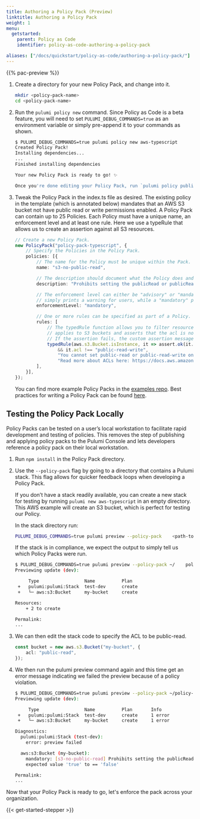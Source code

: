 ```yaml
---
title: Authoring a Policy Pack (Preview)
linktitle: Authoring a Policy Pack
weight: 1
menu:
  getstarted:
    parent: Policy as Code
    identifier: policy-as-code-authoring-a-policy-pack

aliases: ["/docs/quickstart/policy-as-code/authoring-a-policy-pack/"]
---
```

{{% pac-preview %}}

1. Create a directory for your new Policy Pack, and change into it.

    ```sh
    mkdir <policy-pack-name>
    cd <policy-pack-name>
    ```

1. Run the `pulumi policy new` command. Since Policy as Code is a beta feature, you will need to set `PULUMI_DEBUG_COMMANDS=true` as an environment variable or simply pre-append it to your commands as shown.

    ```sh
    $ PULUMI_DEBUG_COMMANDS=true pulumi policy new aws-typescript
    Created Policy Pack!
    Installing dependencies...
    ...
    Finished installing dependencies

    Your new Policy Pack is ready to go! ✨

    Once you're done editing your Policy Pack, run `pulumi policy publish <org-name>/<policy-pack-name>` to publish the pack.
    ```

1. Tweak the Policy Pack in the index.ts file as desired. The existing policy in the template (which is annotated below) mandates that an AWS S3 bucket not have public read or write permissions enabled. A Policy Pack can contain up to 25 Policies. Each Policy must have a unique name, an enforcement level and at least one rule. Here we use a typeRule that allows us to create an assertion against all S3 resources.

    ```typescript
    // Create a new Policy Pack.
    new PolicyPack("policy-pack-typescript", {
        // Specify the Policies in the Policy Pack.
        policies: [{
            // The name for the Policy must be unique within the Pack.
            name: "s3-no-public-read",

            // The description should document what the Policy does and why it exists.
            description: "Prohibits setting the publicRead or publicReadWrite   permission on AWS S3 buckets.",

            // The enforcement level can either be "advisory" or "mandatory". An    "advisory" enforcement level
            // simply prints a warning for users, while a "mandatory" policy will block     an update from proceeding.
            enforcementLevel: "mandatory",

            // One or more rules can be specified as part of a Policy.
            rules: [
                // The typedRule function allows you to filter resources. In this case,     the rule only
                // applies to S3 buckets and asserts that the acl is not "public-read"  nor "public-read-write".
                // If the assertion fails, the custom assertion message will be     displayed to users.
                typedRule(aws.s3.Bucket.isInstance, it => assert.ok(it.acl !==  "public-read"
                    && it.acl !== "public-read-write",
                    "You cannot set public-read or public-read-write on an S3 bucket. "     +
                    "Read more about ACLs here: https://docs.aws.amazon.com/AmazonS3/   latest/dev/acl-overview.html")),
            ],
        }],
    });
    ```

    You can find more example Policy Packs in the [examples repo](https://github.com/pulumi/examples/tree/master/policy-packs). Best practices for writing a Policy Pack can be found [here](../best-practices).

## Testing the Policy Pack Locally

Policy Packs can be tested on a user’s local workstation to facilitate rapid development and testing of policies. This removes the step of publishing and applying policy packs to the Pulumi Console and lets developers reference a policy pack on their local workstation.

1. Run `npm install` in the Policy Pack directory.

1. Use the `--policy-pack` flag by going to a directory that contains a Pulumi stack. This flag allows for quicker feedback loops when developing a Policy Pack.

    If you don’t have a stack readily available, you can create a new stack for testing by running `pulumi new aws-typescript` in an empty directory. This AWS example will create an S3 bucket, which is perfect for testing our Policy.

    In the stack directory run:

    ```sh
    PULUMI_DEBUG_COMMANDS=true pulumi preview --policy-pack    <path-to-new-policy-pack-directory>
    ```

    If the stack is in compliance, we expect the output to simply tell us which     Policy Packs were run.

    ```sh
    $ PULUMI_DEBUG_COMMANDS=true pulumi preview --policy-pack ~/    policy-pack-typescript
    Previewing update (dev):

         Type                 Name          Plan
     +   pulumi:pulumi:Stack  test-dev  	create
     +   └─ aws:s3:Bucket     my-bucket     create

    Resources:
        + 2 to create

    Permalink:
    ...
    ```

1. We can then edit the stack code to specify the ACL to be public-read.

    ```typescript
    const bucket = new aws.s3.Bucket("my-bucket", {
        acl: "public-read",
    });
    ```

1. We then run the pulumi preview command again and this time get an error message indicating we failed the preview because of a policy violation.

    ```sh
    $ PULUMI_DEBUG_COMMANDS=true pulumi preview --policy-pack ~/policy-pack-typescript
    Previewing update (dev):

         Type                 Name          Plan       Info
     +   pulumi:pulumi:Stack  test-dev  	create     1 error
     +   └─ aws:s3:Bucket     my-bucket     create     1 error

    Diagnostics:
      pulumi:pulumi:Stack (test-dev):
        error: preview failed

      aws:s3:Bucket (my-bucket):
        mandatory: [s3-no-public-read] Prohibits setting the publicRead or  publicReadWrite permission on AWS S3 buckets.
        expected value 'true' to == 'false'

    Permalink:
    ...
    ```

Now that your Policy Pack is ready to go, let's enforce the pack across your organization.

{{< get-started-stepper >}}
